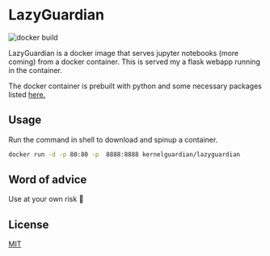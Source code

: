 # LazyGuardian

![docker build](https://github.com/asishRye/lazyguardian/actions/workflows/docker.yml/badge.svg)

LazyGuardian is a docker image that serves jupyter notebooks (more coming) from a docker container. This is served my a flask webapp running in the container.

The docker container is prebuilt with python and some necessary packages listed [here.](https://pastebin.com/raw/82JHEZXV)

## Usage

Run the command in shell to download and spinup a container.

```bash
docker run -d -p 80:80 -p  8888:8888 kernelguardian/lazyguardian
```

## Word of advice

Use at your own risk 🤠

## License

[MIT](https://choosealicense.com/licenses/mit/)
